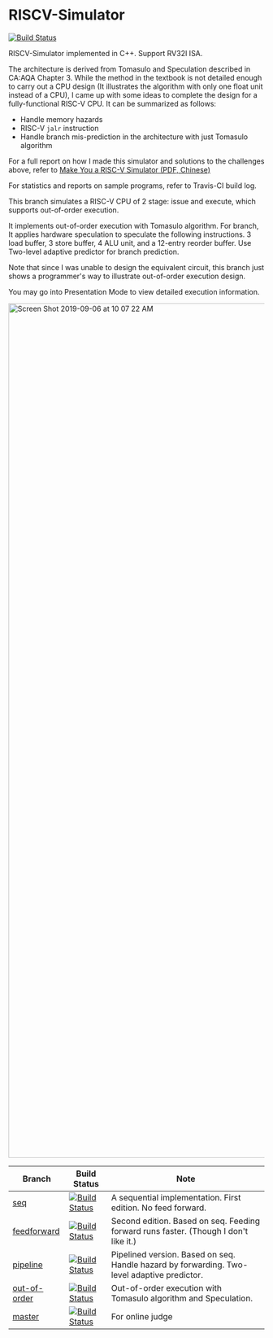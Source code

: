 # RISCV-Simulator

[![Build Status](https://travis-ci.com/skyzh/RISCV-Simulator.svg?branch=out-of-order)](https://travis-ci.com/skyzh/RISCV-Simulator)

RISCV-Simulator implemented in C++. Support RV32I ISA.

The architecture is derived from Tomasulo and Speculation described in CA:AQA Chapter 3. While the method in the textbook is not detailed enough to carry out a CPU design (It illustrates the algorithm with only one float unit instead of a CPU), I came up with some ideas to complete the design for a fully-functional RISC-V CPU. It can be summarized as follows:

* Handle memory hazards
* RISC-V `jalr` instruction
* Handle branch mis-prediction in the architecture with just Tomasulo algorithm

For a full report on how I made this simulator and solutions to the challenges above, refer to [Make You a RISC-V Simulator (PDF, Chinese)](https://github.com/skyzh/RISCV-Simulator/files/3389385/make-you-a-riscv-simulator.final.2.pdf)

For statistics and reports on sample programs, refer to Travis-CI build log.

This branch simulates a RISC-V CPU of 2 stage: issue and execute, 
which supports out-of-order execution.

It implements out-of-order execution with Tomasulo algorithm. 
For branch, It applies hardware speculation to speculate the following
instructions. 3 load buffer, 3 store buffer, 4 ALU unit, and a 12-entry 
reorder buffer. Use Two-level adaptive predictor for branch prediction.

Note that since I was unable to design the equivalent circuit, this branch 
just shows a programmer's way to illustrate out-of-order execution design.

You may go into Presentation Mode to view detailed execution information.

<img width="1680" alt="Screen Shot 2019-09-06 at 10 07 22 AM" src="https://user-images.githubusercontent.com/4198311/64395894-5dd9d080-d08e-11e9-8b7c-888b3018f431.png">


| Branch        |  Build Status | Note |
| ------------- | ------------- | ------------- |
| [seq](https://github.com/skyzh/RISCV-Simulator/tree/seq)  | [![Build Status](https://travis-ci.com/skyzh/RISCV-Simulator.svg?branch=seq)](https://travis-ci.com/skyzh/RISCV-Simulator)  | A sequential implementation. First edition. No feed forward. |
| [feedforward](https://github.com/skyzh/RISCV-Simulator/tree/feedforward)  | [![Build Status](https://travis-ci.com/skyzh/RISCV-Simulator.svg?branch=feedforward)](https://travis-ci.com/skyzh/RISCV-Simulator)  | Second edition. Based on seq. Feeding forward runs faster. (Though I don't like it.) |
| [pipeline](https://github.com/skyzh/RISCV-Simulator/tree/pipeline)  | [![Build Status](https://travis-ci.com/skyzh/RISCV-Simulator.svg?branch=pipeline)](https://travis-ci.com/skyzh/RISCV-Simulator)  | Pipelined version. Based on seq. Handle hazard by forwarding. Two-level adaptive predictor. |
| [out-of-order](https://github.com/skyzh/RISCV-Simulator/tree/out-of-order)  | [![Build Status](https://travis-ci.com/skyzh/RISCV-Simulator.svg?branch=out-of-order)](https://travis-ci.com/skyzh/RISCV-Simulator)  | Out-of-order execution with Tomasulo algorithm and Speculation. |
| [master](https://github.com/skyzh/RISCV-Simulator/tree/master)  | [![Build Status](https://travis-ci.com/skyzh/RISCV-Simulator.svg?branch=master)](https://travis-ci.com/skyzh/RISCV-Simulator)  | For online judge |

